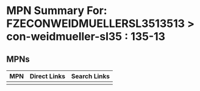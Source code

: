 



# MPN Summary For: FZECONWEIDMUELLERSL3513513 > con-weidmueller-sl35 : 135-13

## MPNs
  

|MPN|Direct Links|Search Links|
| :--- | :--- | :--- |
||||
